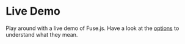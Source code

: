 # Live Demo

Play around with a live demo of Fuse.js. Have a look at the [options](api/options.html) to understand what they mean.

<!--
::: slot middle
Modify the `options` and/or `pattern`:
::: -->

<ClientOnly>
  <Demo />
</ClientOnly>
